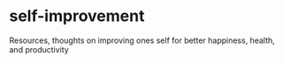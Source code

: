 # self-improvement
Resources, thoughts on improving ones self for better happiness, health, and productivity
